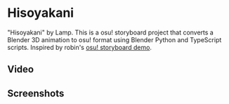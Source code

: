 # Hisoyakani

"Hisoyakani" by Lamp. This is a osu! storyboard project that converts a Blender
3D animation to osu! format using Blender Python and TypeScript scripts.
Inspired by robin's [osu! storyboard demo](https://www.youtube.com/watch?v=bOGJWGJOMOk).

## Video

## Screenshots
